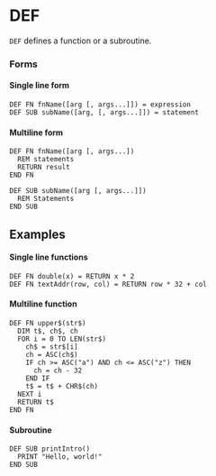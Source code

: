 # DEF

`DEF` defines a function or a subroutine.

### Forms

#### Single line form

```text
DEF FN fnName([arg [, args...]]) = expression
DEF SUB subName([arg, [, args...]]) = statement
```

#### Multiline form

```text
DEF FN fnName([arg [, args...])
  REM statements
  RETURN result
END FN

DEF SUB subName([arg [, args...]])
  REM Statements
END SUB
```

## Examples

#### Single line functions

```text
DEF FN double(x) = RETURN x * 2
DEF FN textAddr(row, col) = RETURN row * 32 + col
```

#### Multiline function

```text
DEF FN upper$(str$)
  DIM t$, ch$, ch
  FOR i = 0 TO LEN(str$)
    ch$ = str$[i]
    ch = ASC(ch$)
    IF ch >= ASC("a") AND ch <= ASC("z") THEN
      ch = ch - 32
    END IF
    t$ = t$ + CHR$(ch)
  NEXT i
  RETURN t$
END FN
```

#### Subroutine

```text
DEF SUB printIntro()
  PRINT "Hello, world!"
END SUB
```

